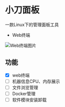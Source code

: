# 小刀面板
一款Linux下的管理面板工具

- Web终端

![Web终端图片](https://raw.githubusercontent.com/tarepanda1024/knife-panel/master/docs/screenshots/tty.png)


## 功能
- [x] web终端
- [ ] 机器信息CPU、内存展示
- [ ] 文件浏览管理
- [ ] Docker管理
- [ ] 软件模块安装卸载
